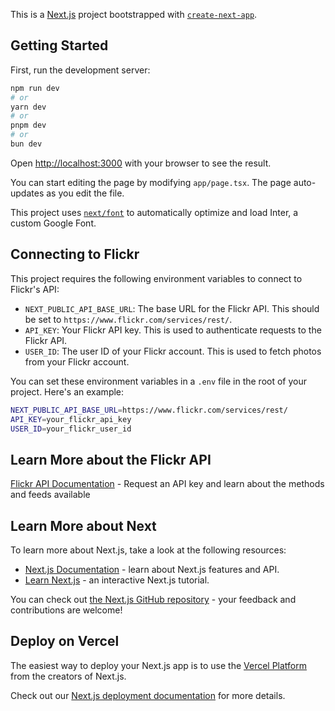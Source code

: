 This is a [Next.js](https://nextjs.org/) project bootstrapped with [`create-next-app`](https://github.com/vercel/next.js/tree/canary/packages/create-next-app).

## Getting Started

First, run the development server:

```bash
npm run dev
# or
yarn dev
# or
pnpm dev
# or
bun dev
```

Open [http://localhost:3000](http://localhost:3000) with your browser to see the result.

You can start editing the page by modifying `app/page.tsx`. The page auto-updates as you edit the file.

This project uses [`next/font`](https://nextjs.org/docs/basic-features/font-optimization) to automatically optimize and load Inter, a custom Google Font.

## Connecting to Flickr

This project requires the following environment variables to connect to Flickr's API:

- `NEXT_PUBLIC_API_BASE_URL`: The base URL for the Flickr API. This should be set to `https://www.flickr.com/services/rest/`.
- `API_KEY`: Your Flickr API key. This is used to authenticate requests to the Flickr API.
- `USER_ID`: The user ID of your Flickr account. This is used to fetch photos from your Flickr account.

You can set these environment variables in a `.env` file in the root of your project. Here's an example:

```bash
NEXT_PUBLIC_API_BASE_URL=https://www.flickr.com/services/rest/
API_KEY=your_flickr_api_key
USER_ID=your_flickr_user_id
```

## Learn More about the Flickr API

[Flickr API Documentation](https://www.flickr.com/services/developer/api) - Request an API key and learn about the methods and feeds available

## Learn More about Next

To learn more about Next.js, take a look at the following resources:

- [Next.js Documentation](https://nextjs.org/docs) - learn about Next.js features and API.
- [Learn Next.js](https://nextjs.org/learn) - an interactive Next.js tutorial.

You can check out [the Next.js GitHub repository](https://github.com/vercel/next.js/) - your feedback and contributions are welcome!

## Deploy on Vercel

The easiest way to deploy your Next.js app is to use the [Vercel Platform](https://vercel.com/new?utm_medium=default-template&filter=next.js&utm_source=create-next-app&utm_campaign=create-next-app-readme) from the creators of Next.js.

Check out our [Next.js deployment documentation](https://nextjs.org/docs/deployment) for more details.

